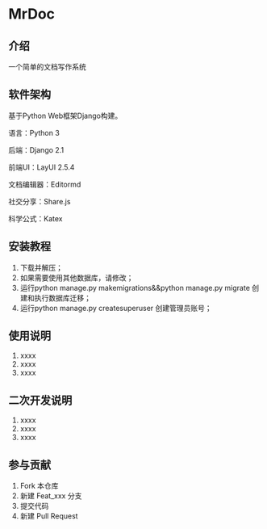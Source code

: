 # MrDoc

## 介绍
一个简单的文档写作系统

## 软件架构
基于Python Web框架Django构建。

语言：Python 3

后端：Django 2.1

前端UI：LayUI 2.5.4

文档编辑器：Editormd

社交分享：Share.js

科学公式：Katex

## 安装教程

1. 下载并解压；
2. 如果需要使用其他数据库，请修改；
3. 运行python manage.py makemigrations&&python manage.py migrate 创建和执行数据库迁移；
4. 运行python manage.py createsuperuser 创建管理员账号；

## 使用说明

1. xxxx
2. xxxx
3. xxxx

## 二次开发说明

1. xxxx
2. xxxx
3. xxxx

## 参与贡献

1. Fork 本仓库
2. 新建 Feat_xxx 分支
3. 提交代码
4. 新建 Pull Request